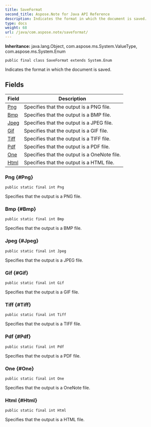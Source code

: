 ```yaml
---
title: SaveFormat
second_title: Aspose.Note for Java API Reference
description: Indicates the format in which the document is saved.
type: docs
weight: 68
url: /java/com.aspose.note/saveformat/
---
```


**Inheritance:**
java.lang.Object, com.aspose.ms.System.ValueType, com.aspose.ms.System.Enum
```
public final class SaveFormat extends System.Enum
```

Indicates the format in which the document is saved.
## Fields

| Field | Description |
| --- | --- |
| [Png](#Png) | Specifies that the output is a PNG file. |
| [Bmp](#Bmp) | Specifies that the output is a BMP file. |
| [Jpeg](#Jpeg) | Specifies that the output is a JPEG file. |
| [Gif](#Gif) | Specifies that the output is a GIF file. |
| [Tiff](#Tiff) | Specifies that the output is a TIFF file. |
| [Pdf](#Pdf) | Specifies that the output is a PDF file. |
| [One](#One) | Specifies that the output is a OneNote file. |
| [Html](#Html) | Specifies that the output is a HTML file. |
### Png {#Png}
```
public static final int Png
```


Specifies that the output is a PNG file.

### Bmp {#Bmp}
```
public static final int Bmp
```


Specifies that the output is a BMP file.

### Jpeg {#Jpeg}
```
public static final int Jpeg
```


Specifies that the output is a JPEG file.

### Gif {#Gif}
```
public static final int Gif
```


Specifies that the output is a GIF file.

### Tiff {#Tiff}
```
public static final int Tiff
```


Specifies that the output is a TIFF file.

### Pdf {#Pdf}
```
public static final int Pdf
```


Specifies that the output is a PDF file.

### One {#One}
```
public static final int One
```


Specifies that the output is a OneNote file.

### Html {#Html}
```
public static final int Html
```


Specifies that the output is a HTML file.


